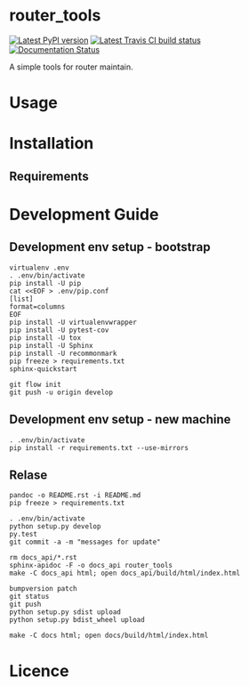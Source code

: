 # router_tools

[![Latest PyPI version](https://img.shields.io/pypi/v/router_tools.svg)](https://pypi.python.org/pypi/router_tools) [![Latest Travis CI build status](https://travis-ci.org/renweibo/router_tools.png)](https://travis-ci.org/renweibo/router_tools)
[![Documentation Status](https://readthedocs.org/projects/router-tools/badge/?version=latest)](http://router-tools.readthedocs.io/en/latest/?badge=latest)


A simple tools for router maintain.

# Usage

# Installation

## Requirements

# Development Guide

## Development env setup - bootstrap

```
virtualenv .env
. .env/bin/activate
pip install -U pip
cat <<EOF > .env/pip.conf
[list]
format=columns
EOF
pip install -U virtualenvwrapper
pip install -U pytest-cov
pip install -U tox
pip install -U Sphinx
pip install -U recommonmark
pip freeze > requirements.txt
sphinx-quickstart

git flow init
git push -u origin develop
```

## Development env setup - new machine

```
. .env/bin/activate
pip install -r requirements.txt --use-mirrors
```

## Relase

```
pandoc -o README.rst -i README.md
pip freeze > requirements.txt

. .env/bin/activate
python setup.py develop
py.test
git commit -a -m "messages for update"

rm docs_api/*.rst
sphinx-apidoc -F -o docs_api router_tools
make -C docs_api html; open docs_api/build/html/index.html

bumpversion patch
git status
git push
python setup.py sdist upload
python setup.py bdist_wheel upload

make -C docs html; open docs/build/html/index.html
```

# Licence
